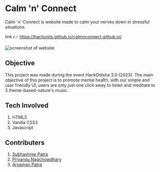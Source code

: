 # Calm 'n' Connect

Calm 'n' Connect is website made to calm your nerves down in stressful situations.

link 👉 <https://hactivists.github.io/calmnconnect.github.io/>

![screenshot of website](https://github.com/Hactivists/calmnconnect.github.io/assets/144481104/c08ae308-1787-4482-ba98-d62e4686d557)


## Objective

This project was made during the event HackOdisha 3.0 (2023). The main objective of this project is to promote mental health, with our simple and user friendly UI, users are only just one click away to listen and meditate to 3 theme-based-nature's music.

## Tech Involved

1. HTML5
2. Vanilla CSS3
3. Javascript

## Contributers

1. [Subhashree Patra](https://github.com/SubhashreePatra33/)
2. [Priyansu Nagchowdhary](https://github.com/PriyansuNagC/)
3. [Aryaman Patra](https://github.com/AryamanPatra/)
